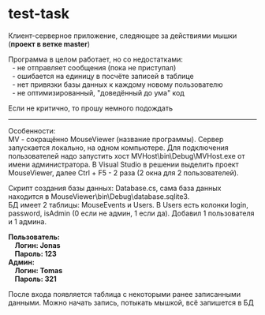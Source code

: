 # test-task
Клиент-серверное приложение, следяющее за действиями мышки (**проект в ветке master**)

Программа в целом работает, но со недостатками:<br />
&nbsp;&nbsp;- не отправляет сообщения (пока не приступал)<br />
&nbsp;&nbsp;- ошибается на единицу в посчёте записей в таблице<br />
&nbsp;&nbsp;- нет привязки базы данных к каждому новому пользователю<br />
&nbsp;&nbsp;- не оптимизированный, "доведённый до ума" код<br />
  
Если не критично, то прошу немного подождать
  
-------------------------------------------------------------- 
Особенности:<br />
MV - сокращённо MouseViewer (название программы).
Сервер запускается локально, на одном компьютере. Для подключения пользователей надо запустить хост MVHost\bin\Debug\MVHost.exe от имени администратора.
В Visual Studio в решении выделить проект MouseViewer, далее Ctrl + F5 - 2 раза (2 окна для 2 пользователей).

Скрипт создания базы данных: Database.cs, сама база данных находится в MouseViewer\bin\Debug\database.sqlite3.<br /> 
БД имеет 2 таблицы: MouseEvents и Users. В Users есть колонки login, password, isAdmin (0 если не админ, 1 если да). Добавил 1 пользователя и 1 админа.

**Пользователь:<br />
&nbsp;&nbsp;&nbsp;&nbsp;Логин: Jonas<br />
&nbsp;&nbsp;&nbsp;&nbsp;Пароль: 123<br />
Админ:<br />
&nbsp;&nbsp;&nbsp;&nbsp;Логин: Tomas<br />
&nbsp;&nbsp;&nbsp;&nbsp;Пароль: 321**<br />
  
После входа появляется таблица с некоторыми ранее записанными данными. Можно начать запись, потыкать мышкой, всё запишется в БД
